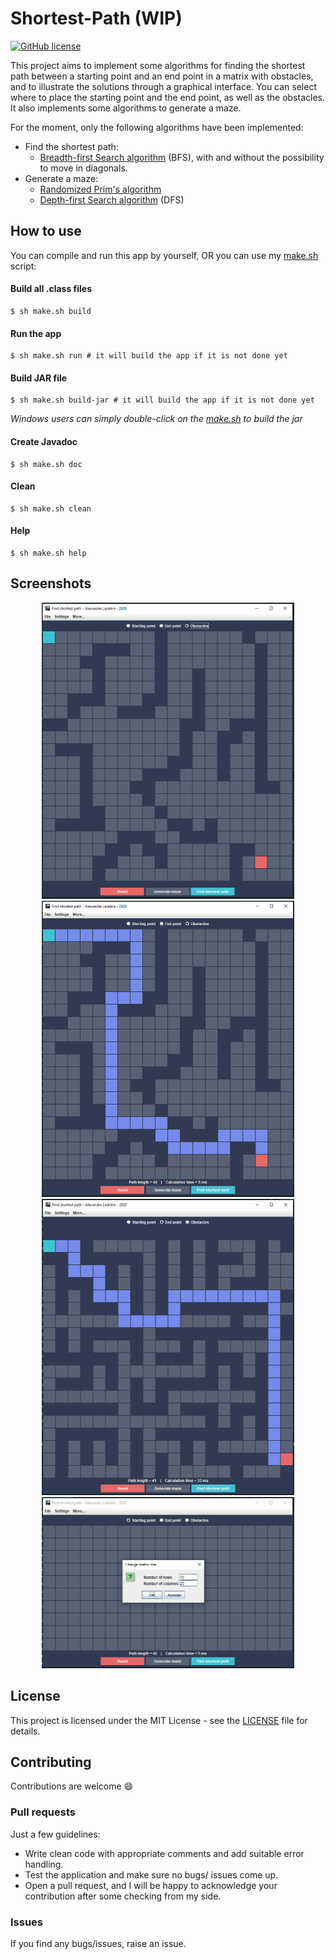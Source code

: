 # Shortest-Path (WIP)
[![GitHub license](https://img.shields.io/github/license/AlexandreLadriere/Shortest-Path.svg)](https://github.com/AlexandreLadriere/Shortest-Path/blob/master/LICENSE)

This project aims to implement some algorithms for finding the shortest path between a starting point and an end point in a matrix with obstacles, and to illustrate the solutions through a graphical interface. You can select where to place the starting point and the end point, as well as the obstacles.
It also implements some algorithms to generate a maze.

For the moment, only the following algorithms have been implemented:
- Find the shortest path:
  - [Breadth-first Search algorithm] (BFS), with and without the possibility to move in diagonals.
- Generate a maze:
  - [Randomized Prim's algorithm]
  - [Depth-first Search algorithm] (DFS)

## How to use
You can compile and run this app by yourself, OR you can use my [make.sh] script:
#### Build all .class files
```shell script
$ sh make.sh build
```

#### Run the app
```shell script
$ sh make.sh run # it will build the app if it is not done yet
```

#### Build JAR file
```shell script
$ sh make.sh build-jar # it will build the app if it is not done yet
```
_Windows users can simply double-click on the [make.sh] to build the jar_

#### Create Javadoc
```shell script
$ sh make.sh doc
```

#### Clean
```shell script
$ sh make.sh clean
```

#### Help
```shell script
$ sh make.sh help
```

## Screenshots
<div align="center">
<img alt="without_path.png" src="screenshots/without_path.png" width="404" height="474" /> 
<img alt="with_path.png" src="screenshots/with_path.png" width="404" height="474" /> 
<img alt="maze_with_path.png" src="screenshots/maze_with_path.png" width="404" height="474" /> 
<img alt="matrix_size.png" src="screenshots/matrix_size.png" width="404" height="274" /> 
</div>

## License
This project is licensed under the MIT License - see the [LICENSE] file for details.

## Contributing
Contributions are welcome :smile:

### Pull requests
Just a few guidelines:
-   Write clean code with appropriate comments and add suitable error handling.
-   Test the application and make sure no bugs/ issues come up.
-   Open a pull request, and I will be happy to acknowledge your contribution after some checking from my side.

### Issues
If you find any bugs/issues, raise an issue.

  [LICENSE]: <LICENSE>
  [make.sh]: <make.sh>
  [Breadth-first Search algorithm]: <https://en.wikipedia.org/wiki/Breadth-first_search>
  [Randomized Prim's algorithm]: <https://en.wikipedia.org/wiki/Maze_generation_algorithm#Randomized_Prim's_algorithm>
  [Depth-first Search algorithm]: <https://en.wikipedia.org/wiki/Maze_generation_algorithm#Depth-first_search>